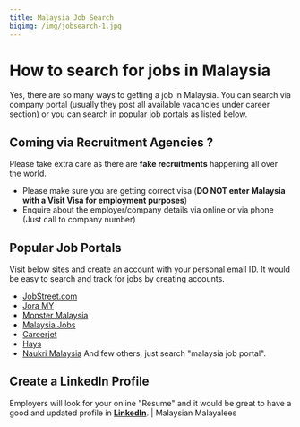 ```yaml
---
title: Malaysia Job Search
bigimg: /img/jobsearch-1.jpg
---
```


# How to search for jobs in Malaysia 
Yes, there are so many ways to getting a job in Malaysia. 
You can search via company portal (usually they post all available vacancies under career section) or you can search in popular job portals as listed below.

## Coming via Recruitment Agencies ? 
Please take extra care as there are **fake recruitments** happening all over the world. 
- Please make sure you are getting correct visa (**DO NOT enter Malaysia with a Visit Visa for employment purposes**)
- Enquire about the employer/company details via online or via phone (Just call to company number)

## Popular Job Portals
Visit below sites and create an account with your personal email ID. It would be easy to search and track for jobs by creating accounts.
- [JobStreet.com](https://www.jobstreet.com.my)
- [Jora MY](https://my.jora.com)
- [Monster Malaysia](https://www.monster.com.my)
- [Malaysia Jobs](www.malaysiajobs.org)
- [Careerjet](https://www.careerjet.com.my)
- [Hays](https://www.hays.com.my)
- [Naukri Malaysia](https://www.naukri.com/jobs-in-malaysia)
And few others; just search "malaysia job portal".

## Create a LinkedIn Profile
Employers will look for your online "Resume" and it would be great to have a good and updated profile in **[LinkedIn](https://www.linkedin.com)**.
 | Malaysian Malayalees
